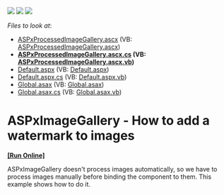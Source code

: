 <!-- default badges list -->
![](https://img.shields.io/endpoint?url=https://codecentral.devexpress.com/api/v1/VersionRange/128554751/16.1.7%2B)
[![](https://img.shields.io/badge/Open_in_DevExpress_Support_Center-FF7200?style=flat-square&logo=DevExpress&logoColor=white)](https://supportcenter.devexpress.com/ticket/details/T446207)
[![](https://img.shields.io/badge/📖_How_to_use_DevExpress_Examples-e9f6fc?style=flat-square)](https://docs.devexpress.com/GeneralInformation/403183)
<!-- default badges end -->
<!-- default file list -->
*Files to look at*:

* [ASPxProcessedImageGallery.ascx](./CS/Watermark/ASPxProcessedImageGallery.ascx) (VB: [ASPxProcessedImageGallery.ascx](./VB/Watermark/ASPxProcessedImageGallery.ascx))
* **[ASPxProcessedImageGallery.ascx.cs](./CS/Watermark/ASPxProcessedImageGallery.ascx.cs) (VB: [ASPxProcessedImageGallery.ascx.vb](./VB/Watermark/ASPxProcessedImageGallery.ascx.vb))**
* [Default.aspx](./CS/Watermark/Default.aspx) (VB: [Default.aspx](./VB/Watermark/Default.aspx))
* [Default.aspx.cs](./CS/Watermark/Default.aspx.cs) (VB: [Default.aspx.vb](./VB/Watermark/Default.aspx.vb))
* [Global.asax](./CS/Watermark/Global.asax) (VB: [Global.asax](./VB/Watermark/Global.asax))
* [Global.asax.cs](./CS/Watermark/Global.asax.cs) (VB: [Global.asax.vb](./VB/Watermark/Global.asax.vb))
<!-- default file list end -->
# ASPxImageGallery - How to add a watermark to images
<!-- run online -->
**[[Run Online]](https://codecentral.devexpress.com/t446207/)**
<!-- run online end -->


ASPxImageGallery doesn't process images automatically, so we have to process images manually before binding the component to them. This example shows how to do it.

<br/>


